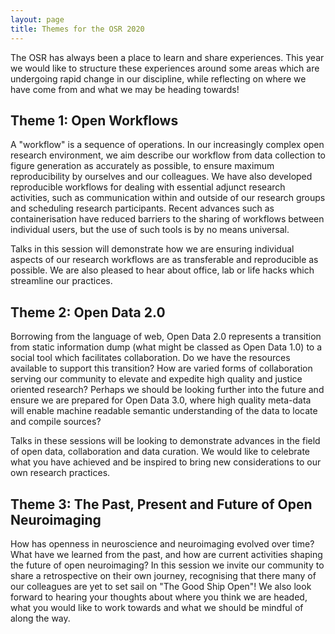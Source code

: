 ```yaml
---
layout: page
title: Themes for the OSR 2020
---
```


The OSR has always been a place to learn and share experiences. This year we would like to structure these experiences around some areas which are undergoing rapid change in our discipline, while reflecting on where we have come from and what we may be heading towards!

## Theme 1: Open Workflows

A "workflow" is a sequence of operations. In our increasingly complex open research environment, we aim describe our workflow from data collection to figure generation as accurately as possible, to ensure maximum reproducibility by ourselves and our colleagues. We have also developed reproducible workflows for dealing with essential adjunct research activities, such as communication within and outside of our research groups and scheduling research participants. Recent advances such as containerisation have reduced barriers to the sharing of workflows between individual users, but the use of such tools is by no means universal.

Talks in this session will demonstrate how we are ensuring individual aspects of our research workflows are as transferable and reproducible as possible. We are also pleased to hear about office, lab or life hacks which streamline our practices.

## Theme 2: Open Data 2.0

Borrowing from the language of web, Open Data 2.0 represents a transition from static information dump (what might be classed as Open Data 1.0) to a social tool which facilitates collaboration. Do we have the resources available to support this transition? How are varied forms of collaboration serving our community to elevate and expedite high quality and justice oriented research? Perhaps we should be looking further into the future and ensure we are prepared for Open Data 3.0, where high quality meta-data will enable machine readable semantic understanding of the data to locate and compile sources?

Talks in these sessions will be looking to demonstrate advances in the field of open data, collaboration and data curation. We would like to celebrate what you have achieved and be inspired to bring new considerations to our own research practices.  

## Theme 3: The Past, Present and Future of Open Neuroimaging

How has openness in neuroscience and neuroimaging evolved over time? What have we learned from the past, and how are current activities shaping the future of open neuroimaging? In this session we invite our community to share a retrospective on their own journey, recognising that there many of our colleagues are yet to set sail on "The Good Ship Open"! We also look forward to hearing your thoughts about where you think we are headed, what you would like to work towards and what we should be mindful of along the way.
